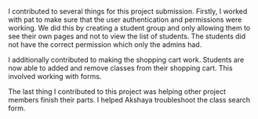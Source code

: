 
I contributed to several things for this project submission. Firstly, I worked with pat to make sure that the user authentication and permissions were working. We did this by creating a student group and only allowing them to see their own pages and not to view the list of students. The students did not have the correct permission which only the admins had. 

I additionally contributed to making the shopping cart work. Students are now able to added and remove classes from their shopping cart. This involved working with forms. 

The last thing I contributed to this project was helping other project members finish their parts. I helped Akshaya troubleshoot the class search form.
